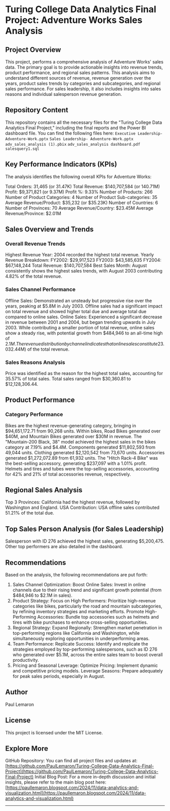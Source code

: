 # Turing College Data Analytics Final Project: Adventure Works Sales Analysis

## Project Overview

This project, performs a comprehensive analysis of Adventure Works' sales data. The primary goal is to provide actionable insights into revenue trends, product performance, and regional sales patterns. This analysis aims to understand different sources of revenue, revenue generation over the years, product sales trends by categories and subcategories, and regional sales performance. For sales leadership, it also includes insights into sales reasons and individual salesperson revenue generation.

## Repository Content

This repository contains all the necessary files for the "Turing College Data Analytics Final Project," including the final reports and the Power BI dashboard file.
You can find the following files here:
   `Executive Leadership- Adventure-Work.pptx`
   `Sales Leadership- Adventure-Work.pptx`
   `adv_sales_analysis (1).pbix`
   `adv_sales_analysis dashboard.pdf`
   `salesquery1.sql`
   

## Key Performance Indicators (KPIs)

The analysis identifies the following overall KPIs for Adventure Works:

   Total Orders: 31,465 (or 31.47K)
   Total Revenue: $140,707,584 (or 140.71M)
   Profit: $9,371,821 (or 9.37M)
   Profit %: 9.33%
   Number of Products: 266
   Number of Product Categories: 4
   Number of Product Sub-categories: 35
   Average Revenue/Product: $35,232 (or $35.23K)
   Number of Countries: 6
   Number of Provinces: 70
   Average Revenue/Country: $23.45M
   Average Revenue/Province: $2.01M

## Sales Overview and Trends

### Overall Revenue Trends
   Highest Revenue Year: 2004 recorded the highest total revenue.
   Yearly Revenue Breakdown:
       FY2002: $29,917,523
       FY2003: $43,585,635
       FY2004: $67,148,244
       Total Revenue: $140,707,584
   Best Sales Month: August consistently shows the highest sales trends, with August 2003 contributing 4.82% of the total revenue.

### Sales Channel Performance
   Offline Sales: Demonstrated an unsteady but progressive rise over the years, peaking at $5.8M in July 2003. Offline sales had a significant impact on total revenue and showed higher total due and average total due compared to online sales.
   Online Sales: Experienced a significant decrease in revenue between 2001 and 2004, but began trending upwards in July 2003. While contributing a smaller portion of total revenue, online sales show a steady rise, with potential growth from $484,946 to an all-time high of $2.1M. The revenue distribution by channel indicates that online sales constitute 23.0% ($32.44M) of the total revenue.

### Sales Reasons Analysis
   Price was identified as the reason for the highest total sales, accounting for 35.57% of total sales.
   Total sales ranged from $30,360.81 to $12,128,306.44.

## Product Performance

### Category Performance
   Bikes are the highest revenue-generating category, bringing in $94,651,172.71 from 90,268 units.
       Within bikes, Road Bikes generated over $40M, and Mountain Bikes generated over $30M in revenue.
       The "Mountain-200 Black, 38" model achieved the highest sales in the bikes category at 7.19% and $4.4M.
   Components generated $11,802,593 from 49,044 units.
   Clothing generated $2,120,542 from 73,670 units.
   Accessories generated $1,272,072.89 from 61,932 units.
       The "Hitch Rack-4 Bike" was the best-selling accessory, generating $237,097 with a 1.01% profit.
       Helmets and tires and tubes were the top-selling accessories, accounting for 42% and 21% of total accessories revenue, respectively.

## Regional Sales Analysis

   Top 3 Provinces: California had the highest revenue, followed by Washington and England.
   USA Contribution: USA offline sales contributed 51.21% of the total due.

## Top Sales Person Analysis (for Sales Leadership)

   Salesperson with ID 276 achieved the highest sales, generating $5,200,475. Other top performers are also detailed in the dashboard.

## Recommendations

Based on the analysis, the following recommendations are put forth:

1.  Sales Channel Optimization:
       Boost Online Sales: Invest in online channels due to their rising trend and significant growth potential (from $484,946 to $2.1M in sales).
2.  Product Strategy:
       Focus on High Performers: Prioritize high-revenue categories like bikes, particularly the road and mountain subcategories, by refining inventory strategies and marketing efforts.
       Promote High-Performing Accessories: Bundle top accessories such as helmets and tires with bike purchases to enhance cross-selling opportunities.
3.  Regional Strategy:
       Expand Regionally: Strengthen market penetration in top-performing regions like California and Washington, while simultaneously exploring opportunities in underperforming areas.
4.  Team Performance:
       Replicate Success: Identify and replicate the strategies employed by top-performing salespersons, such as ID 276 who generated over $5.1M, across the entire sales team to boost overall productivity.
5.  Pricing and Seasonal Leverage:
       Optimize Pricing: Implement dynamic and competitive pricing models.
       Leverage Seasons: Prepare adequately for peak sales periods, especially in August.

## Author

Paul Lemaron

## License

This project is licensed under the MIT License.

## Explore More

   GitHub Repository: You can find all project files and updates at: [https://github.com/PaulLemaron/Turing-College-Data-Analytics-Final-Project](https://github.com/PaulLemaron/Turing-College-Data-Analytics-Final-Project)
   Initial Blog Post: For a more in-depth discussion and initial insights, please refer to the main blog post here: [https://paullemaron.blogspot.com/2024/11/data-analytics-and-visualization.html](https://paullemaron.blogspot.com/2024/11/data-analytics-and-visualization.html)

---
